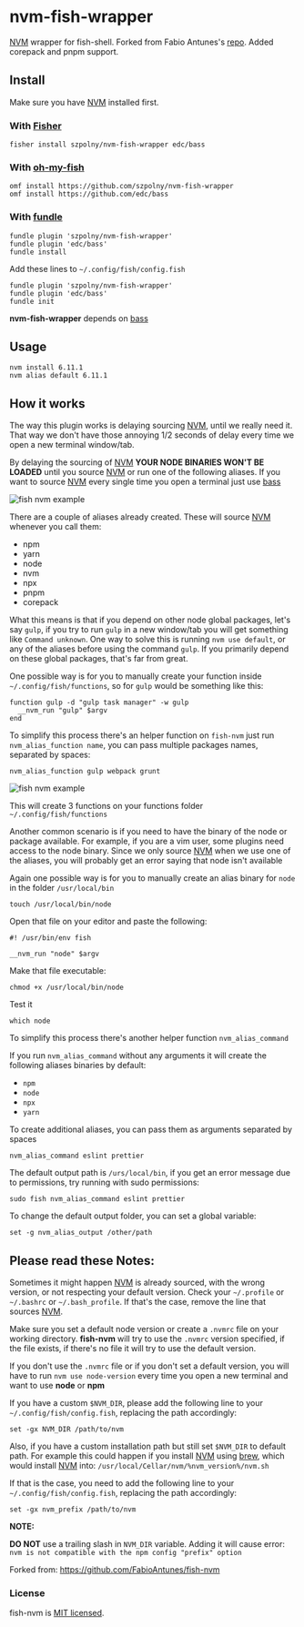 # nvm-fish-wrapper

[NVM] wrapper for fish-shell. Forked from Fabio Antunes's [repo](https://github.com/FabioAntunes/fish-nvm).
Added corepack and pnpm support.

## Install

Make sure you have [NVM] installed first.

### With [Fisher]

```fish
fisher install szpolny/nvm-fish-wrapper edc/bass
```

### With [oh-my-fish]

```fish
omf install https://github.com/szpolny/nvm-fish-wrapper
omf install https://github.com/edc/bass
```

### With [fundle]

```fish
fundle plugin 'szpolny/nvm-fish-wrapper'
fundle plugin 'edc/bass'
fundle install
```

Add these lines to `~/.config/fish/config.fish`

```fish
fundle plugin 'szpolny/nvm-fish-wrapper'
fundle plugin 'edc/bass'
fundle init
```


**nvm-fish-wrapper** depends on [bass] 

## Usage

```fish
nvm install 6.11.1
nvm alias default 6.11.1
```

## How it works

The way this plugin works is delaying sourcing [NVM], until we really need it. That way we don't have those annoying 1/2 seconds of delay every time we open a new terminal window/tab.

By delaying the sourcing of [NVM] **YOUR NODE BINARIES WON'T BE LOADED** until you source [NVM] or run one of the following aliases. If you want to source [NVM] every single time you open a terminal just use [bass](https://github.com/edc/bass#nvm)

![fish nvm example](/../readme-images/nvm.gif?raw=true)

There are a couple of aliases already created. These will source [NVM] whenever you call them:
* npm
* yarn
* node
* nvm
* npx
* pnpm
* corepack

What this means is that if you depend on other node global packages, let's say `gulp`, if you try to run `gulp` in a new window/tab you will get something like `Command unknown`.
One way to solve this is running `nvm use default`, or any of the aliases before using the command `gulp`. If you primarily depend on these global packages, that's far from great.

One possible way is for you to manually create your function inside `~/.config/fish/functions`, so for `gulp` would be something like this:

```fish
function gulp -d "gulp task manager" -w gulp
  __nvm_run "gulp" $argv
end
```

To simplify this process there's an helper function on `fish-nvm` just run `nvm_alias_function name`, you can pass multiple packages names, separated by spaces:

```fish
nvm_alias_function gulp webpack grunt
```

![fish nvm example](/../readme-images/nvm_alias_function.gif?raw=true)

This will create 3 functions on your functions folder `~/.config/fish/functions`

Another common scenario is if you need to have the binary of the node or package available. For example, if you are a vim user, some plugins need access to the node binary.
Since we only source [NVM] when we use one of the aliases, you will probably get an error saying that node isn't available

Again one possible way is for you to manually create an alias binary for `node` in the folder `/usr/local/bin`

```fish
touch /usr/local/bin/node
```

Open that file on your editor and paste the following:

```fish
#! /usr/bin/env fish

__nvm_run "node" $argv
```

Make that file executable:

```fish
chmod +x /usr/local/bin/node
```

Test it

```fish
which node
```

To simplify this process there's another helper function `nvm_alias_command`

If you run `nvm_alias_command` without any arguments it will create the following aliases binaries by default: 
- `npm`
- `node`
- `npx`
- `yarn`


To create additional aliases, you can pass them as arguments separated by spaces

```fish
nvm_alias_command eslint prettier
```

The default output path is `/urs/local/bin`, if you get an error message due to permissions, try running with sudo permissions:

```fish
sudo fish nvm_alias_command eslint prettier
```

To change the default output folder, you can set a global variable:

```fish
set -g nvm_alias_output /other/path
```

## Please read these Notes:

Sometimes it might happen [NVM] is already sourced, with the wrong version, or not respecting your default version. Check your `~/.profile` or `~/.bashrc` or `~/.bash_profile`. If that's the case, remove the line that sources [NVM].

Make sure you set a default node version or create a `.nvmrc` file on your working directory.
**fish-nvm** will try to use the `.nvmrc` version specified, if the file exists, if there's no file it will try to use the default version.

If you don't use the `.nvmrc` file or if you don't set a default version, you will have to run `nvm use node-version` every time you open a new terminal and want to use **node** or **npm**

If you have a custom `$NVM_DIR`, please add the following line to your `~/.config/fish/config.fish`, replacing the path accordingly:

```fish
set -gx NVM_DIR /path/to/nvm
```


Also, if you have a custom installation path but still set `$NVM_DIR` to default path. For example this could happen if you install [NVM] using [brew], which would install [NVM] into: `/usr/local/Cellar/nvm/%nvm_version%/nvm.sh`

If that is the case, you need to add the following line to your `~/.config/fish/config.fish`, replacing the path accordingly:

```fish
set -gx nvm_prefix /path/to/nvm
```


**NOTE:**

**DO NOT** use a trailing slash in `NVM_DIR` variable.
Adding it will cause error: `nvm is not compatible with the npm config "prefix" option`

[NVM]: https://github.com/creationix/nvm
[brew]: https://brew.sh/
[Fisher]: https://github.com/jorgebucaran/fisher
[oh-my-fish]: https://github.com/oh-my-fish/oh-my-fish
[fundle]: https://github.com/danhper/fundle
[bass]: https://github.com/edc/bass

Forked from: https://github.com/FabioAntunes/fish-nvm

### License

fish-nvm is [MIT licensed](./LICENSE.md).

